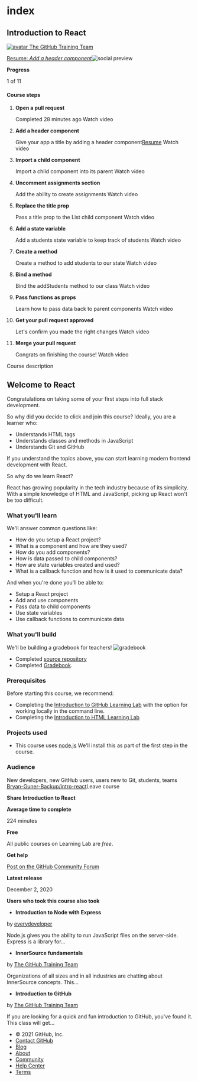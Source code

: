 # index

## Introduction to React

[![avatar](https://avatars3.githubusercontent.com/u/2036237?v=4) The GitHub Training Team](https://lab.github.com/githubtraining)

[Resume: _Add a header component_](https://github.com/Bryan-Guner-Backup/intro-react/issues/2)![social preview](https://repository-images.githubusercontent.com/192620780/3eb64180-586e-11ea-9178-b8a0245411b7)

**Progress**

1 of 11

#### Course steps

1. **Open a pull request**

   Completed 28 minutes ago Watch video

2. **Add a header component**

   Give your app a title by adding a header component[Resume](https://github.com/Bryan-Guner-Backup/intro-react/issues/2) Watch video

3. **Import a child component**

   Import a child component into its parent Watch video

4. **Uncomment assignments section**

   Add the ability to create assignments Watch video

5. **Replace the title prop**

   Pass a title prop to the List child component Watch video

6. **Add a state variable**

   Add a students state variable to keep track of students Watch video

7. **Create a method**

   Create a method to add students to our state Watch video

8. **Bind a method**

   Bind the addStudents method to our class Watch video

9. **Pass functions as props**

   Learn how to pass data back to parent components Watch video

10. **Get your pull request approved**

    Let's confirm you made the right changes Watch video

11. **Merge your pull request**

    Congrats on finishing the course! Watch video

Course description

## Welcome to React <a id="welcome-to-react"></a>

Congratulations on taking some of your first steps into full stack development.

So why did you decide to click and join this course? Ideally, you are a learner who:

- Understands HTML tags
- Understands classes and methods in JavaScript
- Understands Git and GitHub

If you understand the topics above, you can start learning modern frontend development with React.

So why do we learn React?

React has growing popularity in the tech industry because of its simplicity. With a simple knowledge of HTML and JavaScript, picking up React won't be too difficult.

### What you'll learn <a id="what-youll-learn"></a>

We'll answer common questions like:

- How do you setup a React project?
- What is a component and how are they used?
- How do you add components?
- How is data passed to child components?
- How are state variables created and used?
- What is a callback function and how is it used to communicate data?

And when you're done you'll be able to:

- Setup a React project
- Add and use components
- Pass data to child components
- Use state variables
- Use callback functions to communicate data

### What you'll build <a id="what-youll-build"></a>

We'll be building a gradebook for teachers! ![gradebook](https://user-images.githubusercontent.com/57373296/75573382-b92bc080-5a2a-11ea-87f8-afa4effedaa3.gif)

- Completed [source repository](https://github.com/githubtraining/react-course)
- Completed [Gradebook](https://githubtraining.github.io/react-solution/).

### Prerequisites <a id="prerequisites"></a>

Before starting this course, we recommend:

- Completing the [Introduction to GitHub Learning Lab](https://lab.github.com/githubtraining/introduction-to-github) with the option for working locally in the command line.
- Completing the [Introduction to HTML Learning Lab](https://lab.github.com/githubtraining/introduction-to-html/)

### Projects used <a id="projects-used"></a>

- This course uses [node.js](https://nodejs.org/en/download/) We'll install this as part of the first step in the course.

### Audience <a id="audience"></a>

New developers, new GitHub users, users new to Git, students, teams[ Bryan-Guner-Backup/intro-react](https://github.com/Bryan-Guner-Backup/intro-react)Leave course

**Share Introduction to React**

[ ](https://www.facebook.com/sharer/sharer.php?u=https%3A%2F%2Flab.github.com%2Fgithubtraining%2Fintroduction-to-react)[ ](https://twitter.com/intent/tweet?url=https%3A%2F%2Flab.github.com%2Fgithubtraining%2Fintroduction-to-react&text=Introduction%20to%20React%20-%20In%20this%20course%2C%20you%20will%20learn%20the%20basics%20of%20React.js%20through%20building%20a%20gradebook%20web%20application%20to%20manage%20assignments%2C%20students%2C%20and%20grades.)

**Average time to complete**

224 minutes

**Free**

All public courses on Learning Lab are _free_.

**Get help**

[Post on the GitHub Community Forum](https://github.community/c/education/github-learning-lab/34/l/latest)

**Latest release**

December 2, 2020

**Users who took this course also took**

- **Introduction to Node with Express**

by [everydeveloper](https://lab.github.com/everydeveloper)

Node.js gives you the ability to run JavaScript files on the server-side. Express is a library for...

- **InnerSource fundamentals**

by [The GitHub Training Team](https://lab.github.com/githubtraining)

Organizations of all sizes and in all industries are chatting about InnerSource concepts. This...

- **Introduction to GitHub**

by [The GitHub Training Team](https://lab.github.com/githubtraining)

If you are looking for a quick and fun introduction to GitHub, you've found it. This class will get...

- © 2021 GitHub, Inc.
- [Contact GitHub](https://github.com/contact)
- [Blog](https://github.com/blog)
- [About](https://github.com/about)
- [Community](https://github.community/)
- [Help Center](https://lab.github.com/docs)
- [Terms](https://lab.github.com/terms)
